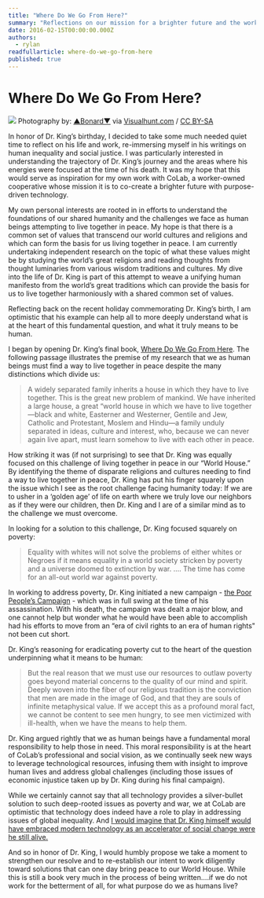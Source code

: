 ```yaml
---
title: "Where Do We Go From Here?"
summary: "Reflections on our mission for a brighter future and the work of Dr Martin Luther King."
date: 2016-02-15T00:00:00.000Z
authors:
  - rylan
readfullarticle: where-do-we-go-from-here
published: true
---
```



# Where Do We Go From Here?

<div class="text--align-center text--smallest link--gray-medium-with-hover">
<img src="/assets/img/blog/2016-02-15.jpg" class="center-element">
          Photography by: <a href="https://www.flickr.com/photos/bonardhughins/233106076/">▲Bonard▼</a> via <a href="https://visualhunt.com">Visualhunt.com</a> / <a href="http://creativecommons.org/licenses/by-sa/2.0/">CC BY-SA</a>
        </div>

<section class="spacing--lg"></section>

<p>In honor of Dr. King’s birthday, I decided to take some much needed quiet time to reflect on his life and work, re-immersing myself in his writings on human inequality and social justice.  I was particularly interested in understanding the trajectory of Dr. King’s journey and the areas where his energies were focused at the time of his death.  It was my hope that this would serve as inspiration for my own work with CoLab, a worker-owned cooperative whose mission it is to co-create a brighter future with purpose-driven technology.</p>

<p>My own personal interests are rooted in in efforts to understand the foundations of our shared humanity and the challenges we face as human beings attempting to live together in peace.  My hope is that there is a common set of values that transcend our world cultures and religions and which can form the basis for us living together in peace.  I am currently undertaking independent research on the topic of what these values might be by studying the world’s great religions and reading thoughts from thought luminaries from various wisdom traditions and cultures.  My dive into the life of Dr. King is part of this attempt to weave a unifying human manifesto from the world’s great traditions which can provide the basis for us to live together harmoniously with a shared common set of values.</p>  

<p>Reflecting back on the recent holiday commemorating Dr. King’s birth, I am optimistic that his example can help all to more deeply understand what is at the heart of this fundamental  question, and what it truly means  to be human.</p>

<p>I began by opening Dr. King’s final book, <a href="http://kingencyclopedia.stanford.edu/encyclopedia/documentsentry/where_do_we_go_from_here_delivered_at_the_11th_annual_sclc_convention.1.html">Where Do We Go From Here</a>.  The following passage illustrates the premise of my research that we as human beings must find a way to live together in peace despite the many distinctions which divide us:</p>

> A widely separated family inherits a house in which they have to live together. This is the great new problem of mankind. We have inherited a large house, a great “world house in which we have to live together—black and white, Easterner and Westerner, Gentile and Jew, Catholic and Protestant, Moslem and Hindu—a family unduly separated in ideas, culture and interest, who, because we can never again live apart, must learn somehow to live with each other in peace.

<p>How striking it was (if not surprising) to see that Dr. King was equally focused on this challenge of living together in peace in our “World House.” By identifying the theme of disparate religions and cultures needing to find a way to live together in peace, Dr. King has put his finger squarely upon the issue which I see as the root challenge facing humanity today:  If we are to usher in a ‘golden age’ of life on earth where we truly love our neighbors as if they were our children, then Dr. King and I are of a similar mind as to the challenge we must overcome.</p>   

<p>In looking for a solution to this challenge, Dr. King focused squarely on poverty:</p>

> Equality with whites will not solve the problems of either whites or Negroes if it means equality in a world society stricken by poverty and a universe doomed to extinction by war. .... The time has come for an all-out world war against poverty.

<p>In working to address poverty, Dr. King initiated a new campaign - <a href="http://kingencyclopedia.stanford.edu/encyclopedia/encyclopedia/enc_poor_peoples_campaign/">the Poor People’s Campaign</a> - which was in full swing at the time of his assassination.  With his death, the campaign was dealt a major blow, and one cannot help but wonder what he would have been able to accomplish had his efforts to move from an “era of civil rights to an era of human rights" not been cut short.</p> 

<p>Dr. King’s reasoning for eradicating poverty cut to the heart of the question underpinning what it means to be human:</p>

> But the real reason that we must use our resources to outlaw poverty goes beyond material concerns to the quality of our mind and spirit.  Deeply woven into the fiber of our religious tradition is the conviction that men are made in the image of God, and that they are souls of infinite metaphysical value. If we accept this as a profound moral fact, we cannot be content to see men hungry, to see men victimized with ill-health, when we have the means to help them.

<p>Dr. King argued rightly that we as human beings have a fundamental moral responsibility to help those in need.  This moral responsibility is at the heart of CoLab’s professional and social vision, as we continually seek new ways to leverage technological resources, infusing them with insight to improve human lives and address global challenges (including those  issues of economic injustice taken up by Dr. King during his final campaign).</p>

<p>While we certainly cannot say that all technology provides a silver-bullet solution to such deep-rooted issues as poverty and war, we at CoLab are optimistic that technology does indeed have a role to play in addressing issues of global inequality.   And <a href="https://twitter.com/intent/tweet?via=colabcoop%20@rylanpeery&url=http://bit.ly/1RJTUQj&text=I%20would%20imagine%20that%20Dr.%20King%20himself%20would%20have%20embraced%20modern%20%20technology%20as%20an%20accelerator%20of%20social%20change%20%20were%20he%20still%20alive.">I would imagine that Dr. King himself would have embraced modern technology as an accelerator of social change  were he still alive.</a></p>

<p>And so in honor of Dr. King, I would humbly propose we take a moment to strengthen our resolve and to re-establish our intent to work diligently toward solutions that can one day bring peace to our World House.  While this is still a book very much in the process of being written….if we do not work for the betterment of all, for what purpose do we as humans live?</p>

